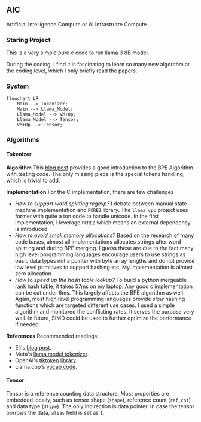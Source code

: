 ## AIC

Artificial Intelligence Compute or AI Infrastrutre Compute.

### Staring Project
This is a very simple pure c code to run llama 3 8B model.

During the coding, I find it is fascinating to learn so many new algorithm at
the coding level, which I only briefly read the papers.

### System

```mermaid
flowchart LR
    Main --> Tokenizer;
    Main --> Llama_Model;
    Llama_Model --> VM+Op;
    Llama_Model --> Tensor;
    VM+Op --> Tensor;
```

### Algorithms

#### Tokenizer

**Algorithm** This [blog post][1] provides a good introduction to the BPE
Algorithm with testing code. The only missing piece is the special tokens
handling, which is trivial to add.

**Implementation** For the C implementation, there are few challenges
- _How to support word splitting regexp?_ I debate between manual state machine
  implementation and `PCRE2` library. The `llama.cpp` project uses former with
  quite a ton code to handle unicode. In the first implementation, I leverage
  `PCRE2` which means an external dependency is introduced.
- _How to avoid small memory allocations?_ Based on the research of many code
  bases, almost all implementations allocates strings after word splitting and
  during BPE merging. I guess these are due to the fact many high level
  programming languages encourage users to use strings as basic data types not a
  pointer with byte array lengths and do not provide low level primitives to
  support hashing etc. My implementation is almost zero allocation.
- _How to speed up the hash table lookup?_ To build a python mergeable rank hash
  table, it takes 57ms on my laptop. Any good c implementation can be cut under
  6ms. This largely affects the BPE algorithm as well. Again, most high level
  programming languages provide _slow_ hashing functions which are targeted
  different use cases. I used a simple algorithm and monitored the conflicting
  rates. It serves the purpose very well. In future, SIMD could be used to
  further optimize the performance if needed.

**References** Recommended readings:
- Eli's [blog post][1].
- Meta's [llama model tokenizer](https://github.com/meta-llama/llama-models/blob/5fdf83110cc9daa7435dfba6eb304892cc0041b8/models/llama3/tokenizer.py).
- OpenAI's [tiktoken library](https://github.com/openai/tiktoken).
- Llama.cpp's [vocab code](https://github.com/ggml-org/llama.cpp/blob/de569441470332ff922c23fb0413cc957be75b25/src/llama-vocab.cpp).

[1]: https://eli.thegreenplace.net/2024/tokens-for-llms-byte-pair-encoding-in-go/

#### Tensor

Tensor is a reference counting data structure. Most properties are embedded
locally, such as tensor shape (`shape`), reference count (`ref_cnt`) and data
type (`dtype`). The only indirection is data pointer. In case the tensor borrows
the data, `alias` field is set as `1`.

